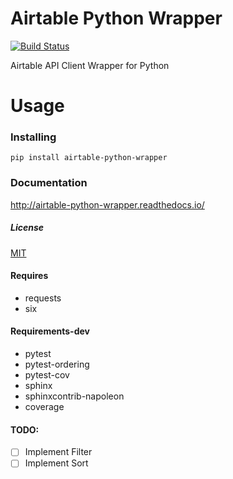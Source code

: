 # Airtable Python Wrapper

[![Build Status](https://travis-ci.org/gtalarico/airtable-python-wrapper.svg?branch=master)](https://travis-ci.org/gtalarico/airtable-python-wrapper)

Airtable API Client Wrapper for Python

# Usage

### Installing

```
pip install airtable-python-wrapper
```

### Documentation

http://airtable-python-wrapper.readthedocs.io/

##### License
[MIT](https://opensource.org/licenses/MIT)

#### Requires
* requests
* six

#### Requirements-dev
* pytest
* pytest-ordering
* pytest-cov
* sphinx
* sphinxcontrib-napoleon
* coverage

#### TODO:

- [ ] Implement Filter
- [ ] Implement Sort
